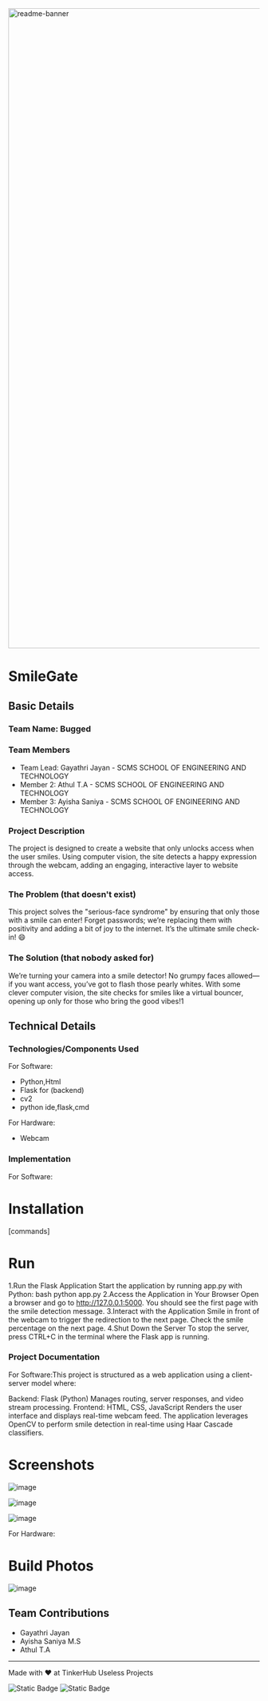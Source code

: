 <img width="1280" alt="readme-banner" src="https://github.com/user-attachments/assets/35332e92-44cb-425b-9dff-27bcf1023c6c">

# SmileGate


## Basic Details
### Team Name: Bugged


### Team Members
- Team Lead: Gayathri Jayan - SCMS SCHOOL OF ENGINEERING AND TECHNOLOGY
- Member 2: Athul T.A - SCMS SCHOOL OF ENGINEERING AND TECHNOLOGY
- Member 3: Ayisha Saniya - SCMS SCHOOL OF ENGINEERING AND TECHNOLOGY

### Project Description
The project is designed to create a website that only unlocks access when the user smiles. Using computer vision, the site detects a happy expression through the webcam, adding an engaging, interactive layer to website access.

### The Problem (that doesn't exist)
This project solves the "serious-face syndrome" by ensuring that only those with a smile can enter! Forget passwords; we’re replacing them with positivity and adding a bit of joy to the internet. It’s the ultimate smile check-in! 😄

### The Solution (that nobody asked for)
We’re turning your camera into a smile detector! No grumpy faces allowed—if you want access, you’ve got to flash those pearly whites. With some clever computer vision, the site checks for smiles like a virtual bouncer, opening up only for those who bring the good vibes!1

## Technical Details
### Technologies/Components Used
For Software:
- Python,Html
- Flask for (backend)
- cv2
- python ide,flask,cmd

For Hardware:
- Webcam

### Implementation
For Software:
# Installation
[commands]

# Run
1.Run the Flask Application
  Start the application by running app.py with Python:
  bash
  python app.py
2.Access the Application in Your Browser
  Open a browser and go to http://127.0.0.1:5000.
  You should see the first page with the smile detection message.
3.Interact with the Application
  Smile in front of the webcam to trigger the redirection to the next page.
  Check the smile percentage on the next page.
4.Shut Down the Server
  To stop the server, press CTRL+C in the terminal where the Flask app is running.
 


### Project Documentation
For Software:This project is structured as a web application using a client-server model where:

Backend: Flask (Python)
Manages routing, server responses, and video stream processing.
Frontend: HTML, CSS, JavaScript
Renders the user interface and displays real-time webcam feed.
The application leverages OpenCV to perform smile detection in real-time using Haar Cascade classifiers.


# Screenshots 
![image](https://github.com/user-attachments/assets/e47decec-df90-4b0a-9d17-ed07c140b1f0)


![image](https://github.com/user-attachments/assets/6217923f-65fa-480c-9df0-ccd813c90d45)


![image](https://github.com/user-attachments/assets/cff342e3-ccd1-4a32-9dd8-f23e5d71c8ef)



For Hardware:

# Build Photos
![image](https://github.com/user-attachments/assets/262a1e94-62bc-447f-b87c-1f6de98f6e01)


## Team Contributions
- Gayathri Jayan
- Ayisha Saniya M.S
- Athul T.A

---
Made with ❤️ at TinkerHub Useless Projects 

![Static Badge](https://img.shields.io/badge/TinkerHub-24?color=%23000000&link=https%3A%2F%2Fwww.tinkerhub.org%2F)
![Static Badge](https://img.shields.io/badge/UselessProject--24-24?link=https%3A%2F%2Fwww.tinkerhub.org%2Fevents%2FQ2Q1TQKX6Q%2FUseless%2520Projects)



